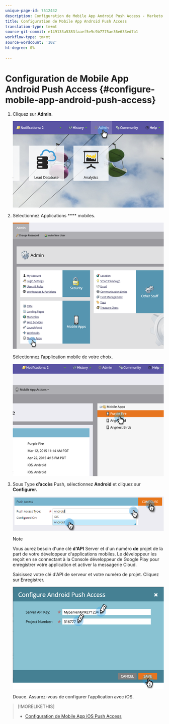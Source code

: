 ```yaml
---
unique-page-id: 7512432
description: Configuration de Mobile App Android Push Access - Marketo Docs - Documentation sur les produits
title: Configuration de Mobile App Android Push Access
translation-type: tm+mt
source-git-commit: e149133a5383faaef5e9c9b7775ae36e633ed7b1
workflow-type: tm+mt
source-wordcount: '102'
ht-degree: 0%

---
```



# Configuration de Mobile App Android Push Access {#configure-mobile-app-android-push-access}

1. Cliquez sur **Admin**.

   ![](assets/image2015-4-22-16-3a12-3a32.png)

1. Sélectionnez Applications **** mobiles.

   ![](assets/image2015-4-22-16-3a14-3a29.png)

   Sélectionnez l’application mobile de votre choix.

   ![](assets/image2015-4-22-16-3a33-3a19.png)

1. Sous Type **d’accès** Push, sélectionnez **Android** et cliquez sur **Configurer.**

   ![](assets/image2016-6-15-15-3a16-3a22.png)

   >[!NOTE]
   >
   >Vous aurez besoin d&#39;une clé **d&#39;API** Server et d&#39;un numéro **de** projet de la part de votre développeur d&#39;applications mobiles. Le développeur les reçoit en se connectant à la Console développeur de Google Play pour enregistrer votre application et activer la messagerie Cloud.

   Saisissez votre clé d&#39;API de serveur et votre numéro de projet. Cliquez sur Enregistrer.

   ![](assets/image2015-4-22-18-3a54-3a54.png)

   Douce. Assurez-vous de configurer l’application avec iOS.

>[!MORELIKETHIS]
>
>* [Configuration de Mobile App iOS Push Access](configure-mobile-app-ios-push-access.md)

>



